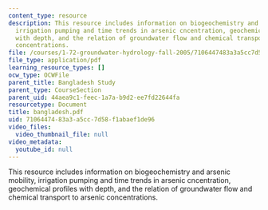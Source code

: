 ```yaml
---
content_type: resource
description: This resource includes information on biogeochemistry and arsenic mobility,
  irrigation pumping and time trends in arsenic cncentration, geochemical profiles
  with depth, and the relation of groundwater flow and chemical transport to arsenic
  concentrations.
file: /courses/1-72-groundwater-hydrology-fall-2005/7106447483a3a5cc7d58f1abaef1de96_bangladesh.pdf
file_type: application/pdf
learning_resource_types: []
ocw_type: OCWFile
parent_title: Bangladesh Study
parent_type: CourseSection
parent_uid: 44aea9c1-feec-1a7a-b9d2-ee7fd22644fa
resourcetype: Document
title: bangladesh.pdf
uid: 71064474-83a3-a5cc-7d58-f1abaef1de96
video_files:
  video_thumbnail_file: null
video_metadata:
  youtube_id: null
---
```

This resource includes information on biogeochemistry and arsenic mobility, irrigation pumping and time trends in arsenic cncentration, geochemical profiles with depth, and the relation of groundwater flow and chemical transport to arsenic concentrations.

